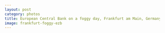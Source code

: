 ```yaml
---
layout: post
category: photos
title: European Central Bank on a foggy day, Frankfurt am Main, Germany. 
image: frankfurt-foggy-ezb
---
```

